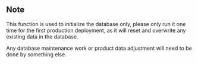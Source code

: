 ## Note

This function is used to initialize the database only, please only run it one time for the first production deployment, as it will reset and overwrite any existing data in the database.

Any database maintenance work or product data adjustment will need to be done by something else.
